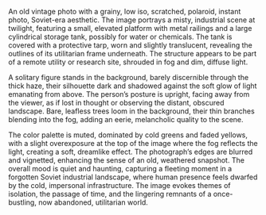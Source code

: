 An old vintage photo with a grainy, low iso, scratched, polaroid, instant photo, Soviet-era aesthetic. The image portrays a misty, industrial scene at twilight, featuring a small, elevated platform with metal railings and a large cylindrical storage tank, possibly for water or chemicals. The tank is covered with a protective tarp, worn and slightly translucent, revealing the outlines of its utilitarian frame underneath. The structure appears to be part of a remote utility or research site, shrouded in fog and dim, diffuse light.

A solitary figure stands in the background, barely discernible through the thick haze, their silhouette dark and shadowed against the soft glow of light emanating from above. The person’s posture is upright, facing away from the viewer, as if lost in thought or observing the distant, obscured landscape. Bare, leafless trees loom in the background, their thin branches blending into the fog, adding an eerie, melancholic quality to the scene.

The color palette is muted, dominated by cold greens and faded yellows, with a slight overexposure at the top of the image where the fog reflects the light, creating a soft, dreamlike effect. The photograph’s edges are blurred and vignetted, enhancing the sense of an old, weathered snapshot. The overall mood is quiet and haunting, capturing a fleeting moment in a forgotten Soviet industrial landscape, where human presence feels dwarfed by the cold, impersonal infrastructure. The image evokes themes of isolation, the passage of time, and the lingering remnants of a once-bustling, now abandoned, utilitarian world.